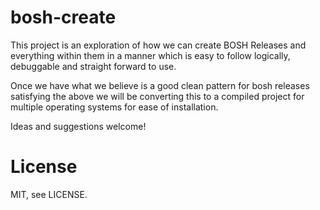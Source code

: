 # bosh-create

This project is an exploration of how we can create BOSH Releases and everything
within them in a manner which is easy to follow logically, debuggable and 
straight forward to use.

Once we have what we believe is a good clean pattern for bosh releases satisfying
the above we will be converting this to a compiled project for multiple operating 
systems for ease of installation.

Ideas and suggestions welcome!

# License

MIT, see LICENSE.
